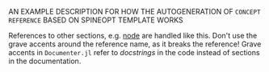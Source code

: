 AN EXAMPLE DESCRIPTION FOR HOW THE AUTOGENERATION OF `CONCEPT REFERENCE` BASED ON SPINEOPT TEMPLATE WORKS

References to other sections, e.g. [node](@ref) are handled like this.
Don't use the grave accents around the reference name, as it breaks the reference!
Grave accents in `Documenter.jl` refer to *docstrings* in the code instead of sections in the documentation.